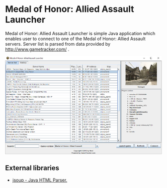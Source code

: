 Medal of Honor: Allied Assault Launcher
======

Medal of Honor: Allied Assault Launcher is simple Java application which enables user to connect to one of the Medal of Honor: Allied Assault servers. Server list is parsed from data provided by http://www.gametracker.com/ .

![alt text](https://github.com/ziniewiczp/MOHAA-Launcher/blob/master/images/screenshot.png)

External libraries
------
* [jsoup - Java HTML Parser.](https://jsoup.org/)
